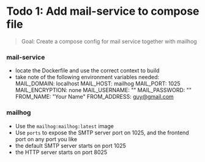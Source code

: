 # Todo 1: Add mail-service to compose file 

> Goal: Create a compose config for mail service together with mailhog

### mail-service
- locate the Dockerfile and use the correct context to build
- take note of the following environment variables needed:
  MAIL_DOMAIN: localhost
  MAIL_HOST: mailhog
  MAIL_PORT: 1025
  MAIL_ENCRYPTION: none
  MAIL_USERNAME: ""
  MAIL_PASSWORD: ""
  FROM_NAME: "Your Name"
  FROM_ADDRESS: guy@gmail.com

### mailhog
- Use the `mailhog:mailhog:latest` image
- Use `ports` to expose the SMTP server port on 1025, and the frontend port on any port you like
- the default SMTP server starts on port 1025
- the HTTP server starts on port 8025


